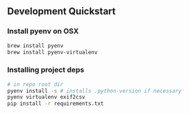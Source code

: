 ## Development Quickstart
### Install pyenv on OSX

```bash
brew install pyenv
brew install pyenv-virtualenv
```

### Installing project deps

```bash
# in repo root dir
pyenv install -s # installs .python-version if necessary
pyenv virtualenv exif2csv 
pip install -r requirements.txt
```
